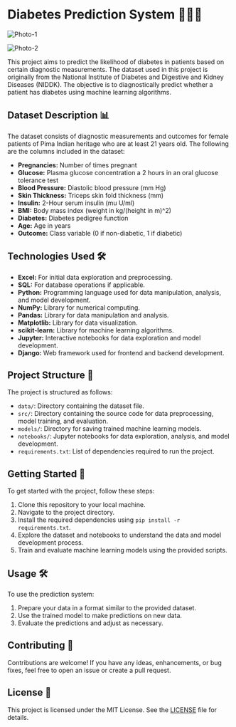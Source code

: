 # Diabetes Prediction System 👩‍⚕️💉

![Photo-1](https://github.com/MitKalariya01/Diabetes-Prediction-System/assets/104752543/cdba42c7-64dd-4669-a694-1b8a72b297a6)

![Photo-2](https://github.com/MitKalariya01/Diabetes-Prediction-System/assets/104752543/950db9cc-9052-4c62-ad9f-6d7142f0d26e)

This project aims to predict the likelihood of diabetes in patients based on certain diagnostic measurements. The dataset used in this project is originally from the National Institute of Diabetes and Digestive and Kidney Diseases (NIDDK). The objective is to diagnostically predict whether a patient has diabetes using machine learning algorithms.

## Dataset Description 📊

The dataset consists of diagnostic measurements and outcomes for female patients of Pima Indian heritage who are at least 21 years old. The following are the columns included in the dataset:

- **Pregnancies:** Number of times pregnant
- **Glucose:** Plasma glucose concentration a 2 hours in an oral glucose tolerance test
- **Blood Pressure:** Diastolic blood pressure (mm Hg)
- **Skin Thickness:** Triceps skin fold thickness (mm)
- **Insulin:** 2-Hour serum insulin (mu U/ml)
- **BMI:** Body mass index (weight in kg/(height in m)^2)
- **Diabetes:** Diabetes pedigree function
- **Age:** Age in years
- **Outcome:** Class variable (0 if non-diabetic, 1 if diabetic)

## Technologies Used 🛠️

- **Excel:** For initial data exploration and preprocessing.
- **SQL:** For database operations if applicable.
- **Python:** Programming language used for data manipulation, analysis, and model development.
- **NumPy:** Library for numerical computing.
- **Pandas:** Library for data manipulation and analysis.
- **Matplotlib:** Library for data visualization.
- **scikit-learn:** Library for machine learning algorithms.
- **Jupyter:** Interactive notebooks for data exploration and model development.
- **Django:** Web framework used for frontend and backend development.

## Project Structure 📁

The project is structured as follows:

- `data/`: Directory containing the dataset file.
- `src/`: Directory containing the source code for data preprocessing, model training, and evaluation.
- `models/`: Directory for saving trained machine learning models.
- `notebooks/`: Jupyter notebooks for data exploration, analysis, and model development.
- `requirements.txt`: List of dependencies required to run the project.

## Getting Started 🚀

To get started with the project, follow these steps:

1. Clone this repository to your local machine.
2. Navigate to the project directory.
3. Install the required dependencies using `pip install -r requirements.txt`.
4. Explore the dataset and notebooks to understand the data and model development process.
5. Train and evaluate machine learning models using the provided scripts.

## Usage 🛠️

To use the prediction system:

1. Prepare your data in a format similar to the provided dataset.
2. Use the trained model to make predictions on new data.
3. Evaluate the predictions and adjust as necessary.

## Contributing 🤝

Contributions are welcome! If you have any ideas, enhancements, or bug fixes, feel free to open an issue or create a pull request.

## License 📝

This project is licensed under the MIT License. See the [LICENSE](LICENSE) file for details.
